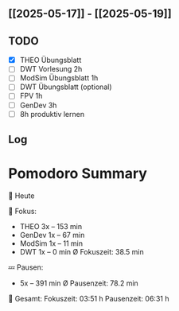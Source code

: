## [[2025-05-17]] - [[2025-05-19]]

## TODO
- [x] THEO Übungsblatt 
- [ ] DWT Vorlesung 2h
- [ ] ModSim Übungsblatt 1h
- [ ] DWT Übungsblatt (optional)
- [ ] FPV 1h
- [ ] GenDev 3h
- [ ] 8h produktiv lernen 

## Log
# Pomodoro Summary

📅 Heute

🍅 Fokus:
- THEO        3x – 153 min
- GenDev      1x – 67 min
- ModSim      1x – 11 min
- DWT         1x –  0 min
Ø Fokuszeit: 38.5 min

💤 Pausen:
- 5x – 391 min
Ø Pausenzeit: 78.2 min

🧠 Gesamt:
Fokuszeit:  03:51 h
Pausenzeit: 06:31 h

